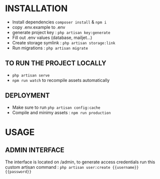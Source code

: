 # INSTALLATION
- Install dependencies ```composer install``` & ```npm i```
- copy .env.example to .env
- generate project key : ```php artisan key:generate```
- Fill out .env values (database, mailjet...)
- Create storage symlink : ```php artisan storage:link```
- Run migrations : ```php artisan migrate```

## TO RUN THE PROJECT LOCALLY
- ```php artisan serve```
- ```npm run watch``` to recompile assets automatically

## DEPLOYMENT
- Make sure to run ```php artisan config:cache```
- Compile and minimy assets : ```npm run production```

# USAGE
## ADMIN INTERFACE
The interface is located on /admin, to generate access credentials run this custom artisan command :
```php artisan user:create {{username}} {{password}}```
